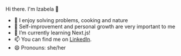  Hi there. I'm Izabela 👋


- 🔭 I enjoy solving problems, cooking and nature
- 🌱 Self-improvement and personal growth are very important to me 
- 🤔 I’m currently learning Next.js!
- 📫 You can find me on [LinkedIn](https://www.linkedin.com/in/izabela-oska-3b59b191/). 
- 😄 Pronouns: she/her
